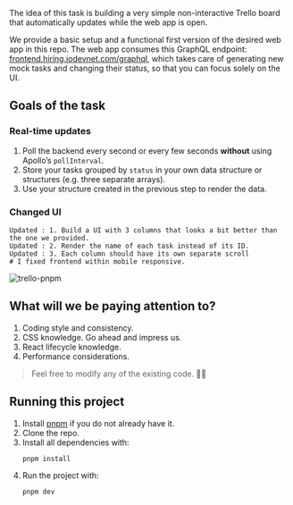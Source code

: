 The idea of this task is building a very simple non-interactive Trello board that automatically updates while the web app is open.

We provide a basic setup and a functional first version of the desired web app in this repo. The web app consumes this GraphQL endpoint: [frontend.hiring.iodevnet.com/graphql](https://frontend.hiring.iodevnet.com/graphql), which takes care of generating new mock tasks and changing their status, so that you can focus solely on the UI.

## Goals of the task

### Real-time updates

1. Poll the backend every second or every few seconds **without** using Apollo’s `pollInterval`.
2. Store your tasks grouped by `status` in your own data structure or structures (e.g. three separate arrays).
3. Use your structure created in the previous step to render the data.

### Changed UI
```
Updated : 1. Build a UI with 3 columns that looks a bit better than the one we provided.
Updated : 2. Render the name of each task instead of its ID.
Updated : 3. Each column should have its own separate scroll
# I fixed frontend within mobile responsive.
```
![trello-pnpm](https://user-images.githubusercontent.com/100112375/174252498-2877f0bb-a547-4aa6-86f3-439e8705a448.png)

## What will we be paying attention to?

1. Coding style and consistency.
2. CSS knowledge. Go ahead and impress us.
3. React lifecycle knowledge.
4. Performance considerations.

> Feel free to modify any of the existing code. 💁‍♀️

## Running this project

1. Install [pnpm](https://pnpm.io/) if you do not already have it.
2. Clone the repo.
3. Install all dependencies with:
   ```bash
   pnpm install
   ```
4. Run the project with:
   ```bash
   pnpm dev
   ```
